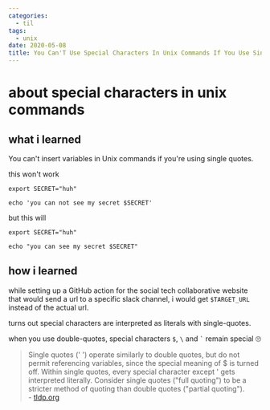 ```yaml
---
categories:
  - til
tags:
  - unix
date: 2020-05-08
title: You Can'T Use Special Characters In Unix Commands If You Use Single-Quotes
---
```


# about special characters in unix commands

## what i learned

You can't insert variables in Unix commands if you're using single quotes.

this won't work

```shell
export SECRET="huh"

echo 'you can not see my secret $SECRET'
```

but this will

```shell
export SECRET="huh"

echo "you can see my secret $SECRET"
```

<!-- more -->
## how i learned

while setting up a GitHub action for the social tech collaborative website that would send a url to a specific slack channel, i would get `$TARGET_URL` instead of the actual url.

turns out special characters are interpreted as literals with single-quotes.

when you use double-quotes, special characters `$`, `\` and `` ` `` remain special 🙄

> Single quotes (' ') operate similarly to double quotes, but do not permit referencing variables, since the special meaning of $ is turned off. Within single quotes, every special character except ' gets interpreted literally. Consider single quotes ("full quoting") to be a stricter method of quoting than double quotes ("partial quoting"). <br> - [tldp.org](https://www.tldp.org/LDP/abs/html/quotingvar.html)
